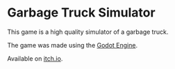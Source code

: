 # Garbage Truck Simulator
This game is a high quality simulator of a garbage truck.

The game was made using the [Godot Engine](https://godotengine.org/).

Available on [itch.io](https://minigrim0.itch.io/garbage-truck-simulator-godot).
